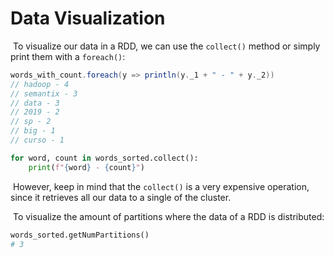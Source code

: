 # Data Visualization

​	To visualize our data in a RDD, we can use the `collect()` method or simply print them with a `foreach()`:

```scala
words_with_count.foreach(y => println(y._1 + " - " + y._2))
// hadoop - 4
// semantix - 3
// data - 3
// 2019 - 2
// sp - 2
// big - 1
// curso - 1
```

```python
for word, count in words_sorted.collect():
    print(f"{word} - {count}")
```

​	However, keep in mind that the `collect()` is a very expensive operation, since it retrieves all our data to a single of the cluster.

​	To visualize the amount of partitions where the data of a RDD is distributed:

```python
words_sorted.getNumPartitions()
# 3
```
